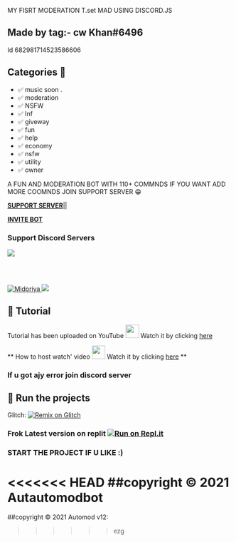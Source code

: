 MY FISRT MODERATION T.set MAD USING DISCORD.JS 
## Made by tag:- cw Khan#6496
Id 682981714523586606
## Categories 📑


- ✅ music soon .
- ✅ moderation
- ✅ NSFW 
- ✅ Inf
- ✅ giveway
- ✅ fun
- ✅ help
- ✅ economy 
- ✅ nsfw 
- ✅ utility 
- ✅ owner




A FUN AND MODERATION BOT WITH 110+ COMMNDS 
IF YOU WANT ADD MORE COOMNDS JOIN SUPPORT SERVER 😁


**[SUPPORT SERVER](https://dsc.gg/kmdevs)**||

**[INVITE BOT](https://discord.com/api/oauth2/authorize?client_id=744597377406599188&permissions=8&scope=bot)**
### Support Discord Servers
<a href="https://discord.gg/SEXHburyDZ"><img src="http://invidget.switchblade.xyz/SEXHburyDZ"/></a>

<br><br>
</div>


<a href="https://discord.com/api/oauth2/authorize?client_id=744597377406599188&permissions=8&scope=bot">
    <img src="https://cdn.discordapp.com/avatars/744597377406599188/9e8f35539dcf29deadaffbf9a6d89927.webp?size=1024" alt="Midoriya" />
</a>
<a href="https://youtu.be/TXzZABndSj8">

  <img titile="SRC" src="https://github-readme-stats.vercel.app/api/pin/?username=khanmanan&repo=automod-bot&theme=algolia&icon_color=0000ff">

</a>

## 📝 Tutorial

Tutorial has been uploaded on YouTube <img src="https://www.youtube.com/about/static/svgs/icons/brand-resources/YouTube_icon_full-color.svg?cache=f2ec7a5" width="30px"> Watch it by clicking [here](https://youtu.be/TXzZABndSj8)

** How to host watch' video <img src="https://www.youtube.com/about/static/svgs/icons/brand-resources/YouTube_icon_full-color.svg?cache=f2ec7a5" width="30px"> Watch it by clicking [here](https://youtu.be/NlCufWQUL54)
**
### If u got ajy error join discord server

## 💨 Run the projects

Glitch: [![Remix on Glitch](https://cdn.glitch.com/2703baf2-b643-4da7-ab91-7ee2a2d00b5b%2Fremix-button.svg)](https://glitch.com/edit/#!/import/github/Khanmanan/automod-bot)

### Frok Latest version on replit [![Run on Repl.it](https://repl.it/badge/github/Khanmanan/automod-bot)](https://replit.com/@mananhussin/automod-bot-2#.env)

### START THE PROJECT IF U LIKE :)
<<<<<<< HEAD
##copyright ©️ 2021 Autautomodbot
=======
##copyright ©️ 2021 Automod v12:
>>>>>>ezg
